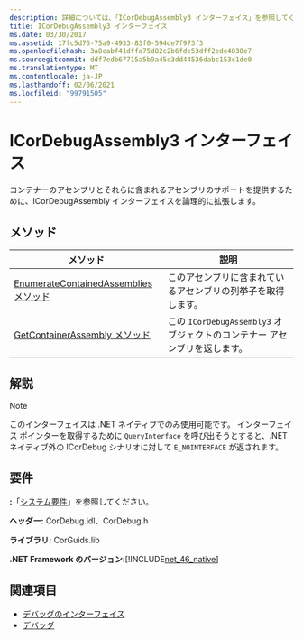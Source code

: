 ```yaml
---
description: 詳細については、「ICorDebugAssembly3 インターフェイス」を参照してください。
title: ICorDebugAssembly3 インターフェイス
ms.date: 03/30/2017
ms.assetid: 17fc5d76-75a9-4933-83f0-594de7f973f3
ms.openlocfilehash: 3a8cabf41dffa75d82c2b6fde53dff2ede4838e7
ms.sourcegitcommit: ddf7edb67715a5b9a45e3dd44536dabc153c1de0
ms.translationtype: MT
ms.contentlocale: ja-JP
ms.lasthandoff: 02/06/2021
ms.locfileid: "99791505"
---
```

# <a name="icordebugassembly3-interface"></a>ICorDebugAssembly3 インターフェイス

コンテナーのアセンブリとそれらに含まれるアセンブリのサポートを提供するために、ICorDebugAssembly インターフェイスを論理的に拡張します。  
  
## <a name="methods"></a>メソッド  
  
|メソッド|説明|  
|------------|-----------------|  
|[EnumerateContainedAssemblies メソッド](icordebugassembly3-enumeratecontainedassemblies-method.md)|このアセンブリに含まれているアセンブリの列挙子を取得します。|  
|[GetContainerAssembly メソッド](icordebugassembly3-getcontainerassembly-method.md)|この `ICorDebugAssembly3` オブジェクトのコンテナー アセンブリを返します。|  
  
## <a name="remarks"></a>解説  
  
> [!NOTE]
> このインターフェイスは .NET ネイティブでのみ使用可能です。 インターフェイス ポインターを取得するために `QueryInterface` を呼び出そうとすると、.NET ネイティブ外の ICorDebug シナリオに対して `E_NOINTERFACE` が返されます。  
  
## <a name="requirements"></a>要件  

 **:**「[システム要件](../../get-started/system-requirements.md)」を参照してください。  
  
 **ヘッダー:** CorDebug.idl、CorDebug.h  
  
 **ライブラリ:** CorGuids.lib  
  
 **.NET Framework のバージョン:**[!INCLUDE[net_46_native](../../../../includes/net-46-native-md.md)]  
  
## <a name="see-also"></a>関連項目

- [デバッグのインターフェイス](debugging-interfaces.md)
- [デバッグ](index.md)
